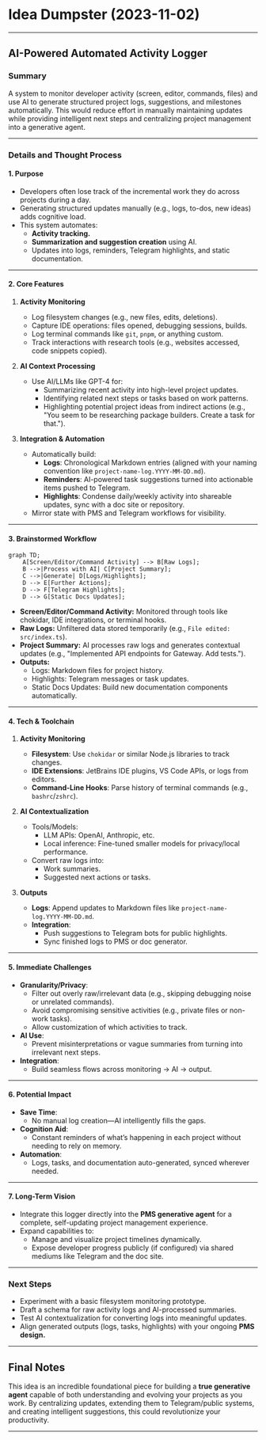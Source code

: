 # Idea Dumpster (2023-11-02)

---

## **AI-Powered Automated Activity Logger**

### Summary
A system to monitor developer activity (screen, editor, commands, files) and use AI to generate structured project logs, suggestions, and milestones automatically. This would reduce effort in manually maintaining updates while providing intelligent next steps and centralizing project management into a generative agent.

---

### **Details and Thought Process**

#### **1. Purpose**
- Developers often lose track of the incremental work they do across projects during a day. 
- Generating structured updates manually (e.g., logs, to-dos, new ideas) adds cognitive load.
- This system automates:
  - **Activity tracking.**
  - **Summarization and suggestion creation** using AI.
  - Updates into logs, reminders, Telegram highlights, and static documentation.

---

#### **2. Core Features**

1. **Activity Monitoring**
   - Log filesystem changes (e.g., new files, edits, deletions).
   - Capture IDE operations: files opened, debugging sessions, builds.
   - Log terminal commands like `git`, `pnpm`, or anything custom.
   - Track interactions with research tools (e.g., websites accessed, code snippets copied).

2. **AI Context Processing**
   - Use AI/LLMs like GPT-4 for:
     - Summarizing recent activity into high-level project updates.
     - Identifying related next steps or tasks based on work patterns.
     - Highlighting potential project ideas from indirect actions (e.g., "You seem to be researching package builders. Create a task for that.").

3. **Integration & Automation**
   - Automatically build:
     - **Logs**: Chronological Markdown entries (aligned with your naming convention like `project-name-log.YYYY-MM-DD.md`).
     - **Reminders**: AI-powered task suggestions turned into actionable items pushed to Telegram.
     - **Highlights**: Condense daily/weekly activity into shareable updates, sync with a doc site or repository.
   - Mirror state with PMS and Telegram workflows for visibility.

---

#### **3. Brainstormed Workflow**

```mermaid
graph TD;
    A[Screen/Editor/Command Activity] --> B[Raw Logs];
    B -->|Process with AI| C[Project Summary];
    C -->|Generate| D[Logs/Highlights];
    D --> E[Further Actions];
    D --> F[Telegram Highlights];
    D --> G[Static Docs Updates];
```

- **Screen/Editor/Command Activity:** Monitored through tools like chokidar, IDE integrations, or terminal hooks.
- **Raw Logs:** Unfiltered data stored temporarily (e.g., `File edited: src/index.ts`).
- **Project Summary:** AI processes raw logs and generates contextual updates (e.g., "Implemented API endpoints for Gateway. Add tests.").
- **Outputs:**
  - Logs: Markdown files for project history.
  - Highlights: Telegram messages or task updates.
  - Static Docs Updates: Build new documentation components automatically.

---

#### **4. Tech & Toolchain**

1. **Activity Monitoring**
   - **Filesystem**: Use `chokidar` or similar Node.js libraries to track changes.
   - **IDE Extensions**: JetBrains IDE plugins, VS Code APIs, or logs from editors.
   - **Command-Line Hooks**: Parse history of terminal commands (e.g., `bashrc`/`zshrc`).

2. **AI Contextualization**
   - Tools/Models:
     - LLM APIs: OpenAI, Anthropic, etc.
     - Local inference: Fine-tuned smaller models for privacy/local performance.
   - Convert raw logs into:
     - Work summaries.
     - Suggested next actions or tasks.

3. **Outputs**
   - **Logs**: Append updates to Markdown files like `project-name-log.YYYY-MM-DD.md`.
   - **Integration**:
     - Push suggestions to Telegram bots for public highlights.
     - Sync finished logs to PMS or doc generator.

---

#### **5. Immediate Challenges**
- **Granularity/Privacy**:
  - Filter out overly raw/irrelevant data (e.g., skipping debugging noise or unrelated commands).
  - Avoid compromising sensitive activities (e.g., private files or non-work tasks).
  - Allow customization of which activities to track.
- **AI Use**:
  - Prevent misinterpretations or vague summaries from turning into irrelevant next steps.
- **Integration**:
  - Build seamless flows across monitoring → AI → output.

---

#### **6. Potential Impact**
- **Save Time**:
  - No manual log creation—AI intelligently fills the gaps.
- **Cognition Aid**:
  - Constant reminders of what’s happening in each project without needing to rely on memory.
- **Automation**:
  - Logs, tasks, and documentation auto-generated, synced wherever needed.

---

#### **7. Long-Term Vision**
- Integrate this logger directly into the **PMS generative agent** for a complete, self-updating project management experience.
- Expand capabilities to:
  - Manage and visualize project timelines dynamically.
  - Expose developer progress publicly (if configured) via shared mediums like Telegram and the doc site.

---

### **Next Steps**
- Experiment with a basic filesystem monitoring prototype.
- Draft a schema for raw activity logs and AI-processed summaries.
- Test AI contextualization for converting logs into meaningful updates.
- Align generated outputs (logs, tasks, highlights) with your ongoing **PMS design.**

---

## Final Notes
This idea is an incredible foundational piece for building a **true generative agent** capable of both understanding and evolving your projects as you work. By centralizing updates, extending them to Telegram/public systems, and creating intelligent suggestions, this could revolutionize your productivity.

---
